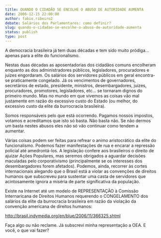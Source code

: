 ```yaml
---
title: QUANDO O CIDADÃO SE ENCOLHE O ABUSO DE AUTORIDADE AUMENTA
date: 2006-12-15 22:00:00
author: fabio.ribeiro2
debate: Salários dos Parlamentares: como definir?
slug: quando-o-cidadao-se-encolhe-o-abuso-de-autoridade-aumenta
status: publish 
type: post
---
```


A democracia brasileira já tem duas décadas e tem sido muito pródiga... apenas para a elite do funcionalismo.   

Nestas duas décadas as aposentadorias dos cidadãos comuns encolheram enquanto as dos administradores públicos, legisladores, procuradores e juizes engordaram. Os salários dos servidores públicos em geral encontra-se praticamente congelado. Já os vencimentos de governadores, secretários de estado, presidente, ministros, desembargadores, juizes, procuradores, promotores, legisladores, etc... se tornaram dignos do primeiro mundo. Mas no mundo em que vivemos as coisas vão mal justamente em razão do excessivo custo do Estado (ou melhor, do excessivo custo da elite da burrocracia brasileira).  

Somos responsáveis pelo que está ocorrendo. Pagamos nossos impostos, votamos e acreditamos que isto só basta. Não basta não. Se não dermos um basta nestes abusos eles não só vão continuar como tendem a aumentar.   

Várias coisas podem ser feitas para refrear o animo aristocrático da elite do funcionalismo. Podemos fazer manifestações de rua e encarar a repressão policial até amedrontá-los. A legislação confere aos brasileiros o direito de ajuizar Ações Populares, mas seremos obrigados a aguardar decisões maculadas pelo corporativismo (principalmente se os interesses dos desembargadores forem afetados). Podemos, ainda, recorrer às cortes internacionais alegando que o Brasil está a violar as convenções de direitos humanos que subscreveu para sustentar uma casta de servidores que acintosamente ignora a miséria de parte significativa da população.   

Existe na Internet até um modelo de REPRESENTAÇÃO à Comissão Internaricana de Direitos Humanos requerendo o CONGELAMENTO dos salários da elite da burrocracia brasileira em razão da violação da convenção americana de direitos humanos:  

http://brasil.indymedia.org/en/blue/2006/11/366325.shtml  

Faça algo ou não reclame. Já subscrevi minha representação a OEA. E você, o que vai fazer?  

  

